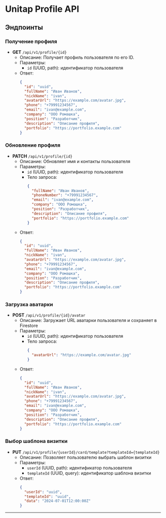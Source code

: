 # Unitap Profile API

## Эндпоинты

### Получение профиля
- **GET** `/api/v1/profile/{id}`
  - Описание: Получает профиль пользователя по его ID.
  - Параметры:
    - `id` (UUID, path): идентификатор пользователя
  - Ответ:
    ```json
    {
      "id": "uuid",
      "fullName": "Иван Иванов",
      "nickName": "ivan",
      "avatarUrl": "https://example.com/avatar.jpg",
      "phone": "+79991234567",
      "email": "ivan@example.com",
      "company": "ООО Ромашка",
      "position": "Разработчик",
      "description": "Описание профиля",
      "portfolio": "https://portfolio.example.com"
    }
    ```

### Обновление профиля
- **PATCH** `/api/v1/profile/{id}`
  - Описание: Обновляет имя и контакты пользователя
  - Параметры:
    - `id` (UUID, path): идентификатор пользователя
    - Тело запроса:
      ```json
      {
        "fullName": "Иван Иванов",
        "phoneNumber": "+79991234567",
        "email": "ivan@example.com",
        "company": "ООО Ромашка",
        "position": "Разработчик",
        "description": "Описание профиля",
        "portfolio": "https://portfolio.example.com"
      }
      ```
  - Ответ:
    ```json
    {
      "id": "uuid",
      "fullName": "Иван Иванов",
      "nickName": "ivan",
      "avatarUrl": "https://example.com/avatar.jpg",
      "phone": "+79991234567",
      "email": "ivan@example.com",
      "company": "ООО Ромашка",
      "position": "Разработчик",
      "description": "Описание профиля",
      "portfolio": "https://portfolio.example.com"
    }
    ```

### Загрузка аватарки
- **POST** `/api/v1/profile/{id}/avatar`
  - Описание: Загружает URL аватарки пользователя и сохраняет в Firestore
  - Параметры:
    - `id` (UUID, path): идентификатор пользователя
    - Тело запроса:
      ```json
      {
        "avatarUrl": "https://example.com/avatar.jpg"
      }
      ```
  - Ответ:
    ```json
    {
      "id": "uuid",
      "fullName": "Иван Иванов",
      "nickName": "ivan",
      "avatarUrl": "https://example.com/avatar.jpg",
      "phone": "+79991234567",
      "email": "ivan@example.com",
      "company": "ООО Ромашка",
      "position": "Разработчик",
      "description": "Описание профиля",
      "portfolio": "https://portfolio.example.com"
    }
    ```

### Выбор шаблона визитки
- **PUT** `/api/v1/profile/{userId}/card/template?templateId={templateId}`
  - Описание: Позволяет пользователю выбрать шаблон визитки
  - Параметры:
    - `userId` (UUID, path): идентификатор пользователя
    - `templateId` (UUID, query): идентификатор шаблона визитки
  - Ответ:
    ```json
    {
      "userId": "uuid",
      "templateId": "uuid",
      "data": "2024-07-01T12:00:00Z"
    }
    ```

---
